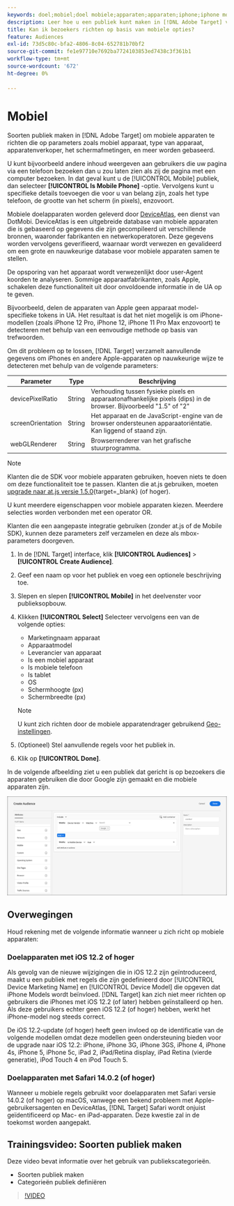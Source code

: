 ```yaml
---
keywords: doel;mobiel;doel mobiele;apparaten;apparaten;iphone;iphone modellen;apparatenatlas;display breedte;display breedte;display hoogte;type apparaat;displayheight;phone;tablet;device model
description: Leer hoe u een publiek kunt maken in [!DNL Adobe Target] voor mobiele apparaten.
title: Kan ik bezoekers richten op basis van mobiele opties?
feature: Audiences
exl-id: 73d5c80c-bfa2-4806-8c04-652781b70bf2
source-git-commit: fe1e97710e7692ba7724103853ed7438c3f361b1
workflow-type: tm+mt
source-wordcount: '672'
ht-degree: 0%

---
```


# Mobiel

Soorten publiek maken in [!DNL Adobe Target] om mobiele apparaten te richten die op parameters zoals mobiel apparaat, type van apparaat, apparatenverkoper, het schermafmetingen, en meer worden gebaseerd.

U kunt bijvoorbeeld andere inhoud weergeven aan gebruikers die uw pagina via een telefoon bezoeken dan u zou laten zien als zij de pagina met een computer bezoeken. In dat geval kunt u de [!UICONTROL Mobile] publiek, dan selecteer **[!UICONTROL Is Mobile Phone]** -optie. Vervolgens kunt u specifieke details toevoegen die voor u van belang zijn, zoals het type telefoon, de grootte van het scherm (in pixels), enzovoort.

Mobiele doelapparaten worden geleverd door [DeviceAtlas](https://deviceatlas.com/device-data/user-agent-tester), een dienst van DotMobi. DeviceAtlas is een uitgebreide database van mobiele apparaten die is gebaseerd op gegevens die zijn gecompileerd uit verschillende bronnen, waaronder fabrikanten en netwerkoperatoren. Deze gegevens worden vervolgens geverifieerd, waarnaar wordt verwezen en gevalideerd om een grote en nauwkeurige database voor mobiele apparaten samen te stellen.

De opsporing van het apparaat wordt verwezenlijkt door user-Agent koorden te analyseren. Sommige apparaatfabrikanten, zoals Apple, schakelen deze functionaliteit uit door onvoldoende informatie in de UA op te geven.

Bijvoorbeeld, delen de apparaten van Apple geen apparaat model-specifieke tokens in UA. Het resultaat is dat het niet mogelijk is om iPhone-modellen (zoals iPhone 12 Pro, iPhone 12, iPhone 11 Pro Max enzovoort) te detecteren met behulp van een eenvoudige methode op basis van trefwoorden.

Om dit probleem op te lossen, [!DNL Target] verzamelt aanvullende gegevens om iPhones en andere Apple-apparaten op nauwkeurige wijze te detecteren met behulp van de volgende parameters:

| Parameter | Type | Beschrijving |
|--- |--- |--- |
| devicePixelRatio | String | Verhouding tussen fysieke pixels en apparaatonafhankelijke pixels (dips) in de browser. Bijvoorbeeld &quot;1.5&quot; of &quot;2&quot; |
| screenOrientation | String | Het apparaat en de JavaScript-engine van de browser ondersteunen apparaatoriëntatie. Kan liggend of staand zijn. |
| webGLRenderer | String | Browserrenderer van het grafische stuurprogramma. |

>[!NOTE]
>
>Klanten die de SDK voor mobiele apparaten gebruiken, hoeven niets te doen om deze functionaliteit toe te passen. Klanten die at.js gebruiken, moeten [upgrade naar at.js versie 1.5.0](https://experienceleague.adobe.com/docs/target-dev/developer/client-side/at-js-implementation/target-atjs-versions.html?lang=nl-NL){target=_blank} (of hoger).

U kunt meerdere eigenschappen voor mobiele apparaten kiezen. Meerdere selecties worden verbonden met een operator OR.

Klanten die een aangepaste integratie gebruiken (zonder at.js of de Mobile SDK), kunnen deze parameters zelf verzamelen en deze als mbox-parameters doorgeven.

1. In de [!DNL Target] interface, klik **[!UICONTROL Audiences]** > **[!UICONTROL Create Audience]**.
1. Geef een naam op voor het publiek en voeg een optionele beschrijving toe.
1. Slepen en slepen **[!UICONTROL Mobile]** in het deelvenster voor publieksopbouw.
1. Klikken **[!UICONTROL Select]** Selecteer vervolgens een van de volgende opties:

   * Marketingnaam apparaat
   * Apparaatmodel
   * Leverancier van apparaat
   * Is een mobiel apparaat
   * Is mobiele telefoon
   * Is tablet
   * OS
   * Schermhoogte (px)
   * Schermbreedte (px)

   >[!NOTE]
   >
   >U kunt zich richten door de mobiele apparatendrager gebruikend [Geo-instellingen](/help/main/c-target/c-audiences/c-target-rules/geo.md#concept_5B4D99DE685348FB877929EE0F942670).

1. (Optioneel) Stel aanvullende regels voor het publiek in.
1. Klik op **[!UICONTROL Done]**.

In de volgende afbeelding ziet u een publiek dat gericht is op bezoekers die apparaten gebruiken die door Google zijn gemaakt en die mobiele apparaten zijn.

![Doelmobiele apparaten](assets/target_mobile.png)

## Overwegingen

Houd rekening met de volgende informatie wanneer u zich richt op mobiele apparaten:

### Doelapparaten met iOS 12.2 of hoger

Als gevolg van de nieuwe wijzigingen die in iOS 12.2 zijn geïntroduceerd, maakt u een publiek met regels die zijn gedefinieerd door [!UICONTROL Device Marketing Name] en [!UICONTROL Device Model] die opgeven dat iPhone Models wordt beïnvloed. [!DNL Target] kan zich niet meer richten op gebruikers die iPhones met iOS 12.2 (of later) hebben geïnstalleerd op hen. Als deze gebruikers echter geen iOS 12.2 (of hoger) hebben, werkt het iPhone-model nog steeds correct.

De iOS 12.2-update (of hoger) heeft geen invloed op de identificatie van de volgende modellen omdat deze modellen geen ondersteuning bieden voor de upgrade naar iOS 12.2: iPhone, iPhone 3G, iPhone 3GS, iPhone 4, iPhone 4s, iPhone 5, iPhone 5c, iPad 2, iPad/Retina display, iPad Retina (vierde generatie), iPod Touch 4 en iPod Touch 5.

### Doelapparaten met Safari 14.0.2 (of hoger)

Wanneer u mobiele regels gebruikt voor doelapparaten met Safari versie 14.0.2 (of hoger) op macOS, vanwege een bekend probleem met Apple-gebruikersagenten en DeviceAtlas, [!DNL Target] Safari wordt onjuist geïdentificeerd op Mac- en iPad-apparaten. Deze kwestie zal in de toekomst worden aangepakt.

## Trainingsvideo: Soorten publiek maken

Deze video bevat informatie over het gebruik van publiekscategorieën.

* Soorten publiek maken
* Categorieën publiek definiëren

>[!VIDEO](https://video.tv.adobe.com/v/17392)
